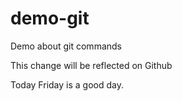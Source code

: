# demo-git
Demo about git commands

This change will be reflected on Github

Today Friday is a good day.
